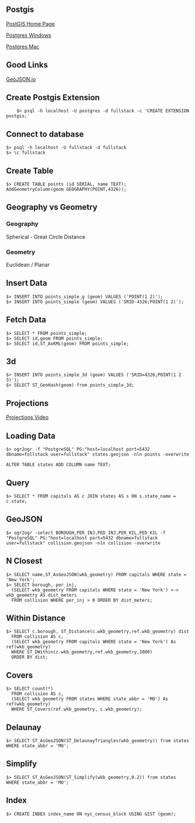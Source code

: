 ## Postgis

[PostGIS Home Page](https://postgis.net/install/)

[Postgres Windows](https://www.postgresql.org/download/windows/)

[Postgres Mac](https://postgresapp.com/downloads.html)

## Good Links ##

[GeoJSON.io](http://geojson.io/#map=2/20.0/0.0)

## Create Postgis Extension

		$> psql -h localhost -U postgres -d fullstack -c 'CREATE EXTENSION postgis;'

## Connect to database

    $> psql -h localhost -U fullstack -d fullstack
    $> \c fullstack

## Create Table

    $> CREATE TABLE points (id SERIAL, name TEXT);
    AddGeometryColumn(geom GEOGRAPHY(POINT,4326));

## Geography vs Geometry

### Geography

Spherical - Great Circle Distance

### Geometry

Euclidean / Planar

## Insert Data

    $> INSERT INTO points_simple_g (geom) VALUES ('POINT(1 2)');
    $> INSERT INTO points_simple (geom) VALUES ('SRID-4326;POINT(1 2)');

## Fetch Data

    $> SELECT * FROM points_simple;
    $> SELECT id,geom FROM points_simple;
    $> SELECT id,ST_AsKML(geom) FROM points_simple;

## 3d

    $> INSERT INTO points_simple_3d (geom) VALUES ('SRID=4326;POINT(1 2 3)');
    $> SELECT ST_GeoHash(geom) from points_simple_3d;

## Projections

[Projections Video](https://www.youtube.com/watch?v=KUF_Ckv8HbE)

## Loading Data

    $> ogr2ogr -f "PostgreSQL" PG:"host=localhost port=5432 dbname=fullstack user=fullstack" states.geojson -nln points -overwrite

    ALTER TABLE states ADD COLUMN name TEXT;

## Query

    $> SELECT * FROM capitals AS c JOIN states AS s ON s.state_name = c.state;

## GeoJSON

    $> ogr2ogr -select BOROUGH,PER_INJ,PED_INJ,PER_KIL,PED_KIL -f "PostgreSQL" PG:"host=localhost port=5432 dbname=fullstack user=fullstack" collision.geojson -nln collision -overwrite

## N Closest

    $> SELECT name,ST_AsGeoJSON(wkb_geometry) FROM capitals WHERE state = 'New York';
    $> SELECT borough, per_inj,
      (SELECT wkb_geometry FROM capitals WHERE state = 'New York') <-> wkb_geometry AS dist_meters
      FROM collision WHERE per_inj > 0 ORDER BY dist_meters;

## Within Distance

    $> SELECT c.borough, ST_Distance(c.wkb_geometry,ref.wkb_geometry) dist
      FROM collision AS c,
      (SELECT wkb_geometry FROM capitals WHERE state = 'New York') As ref(wkb_geometry)
      WHERE ST_DWithin(c.wkb_geometry,ref.wkb_geometry,1000)
      ORDER BY dist;

## Covers

    $> SELECT count(*)
      FROM collision AS c,
      (SELECT wkb_geometry FROM states WHERE state_abbr = 'MO') As ref(wkb_geometry)
      WHERE ST_Covers(ref.wkb_geometry, c.wkb_geometry);

## Delaunay

    $> SELECT ST_AsGeoJSON(ST_DelaunayTriangles(wkb_geometry)) from states WHERE state_abbr = 'MO';

## Simplify

    $> SELECT ST_AsGeoJSON(ST_Simplify(wkb_geometry,0.2)) from states WHERE state_abbr = 'MO';

## Index ##

	$> CREATE INDEX index_name ON nyc_census_block USING GIST (geom);